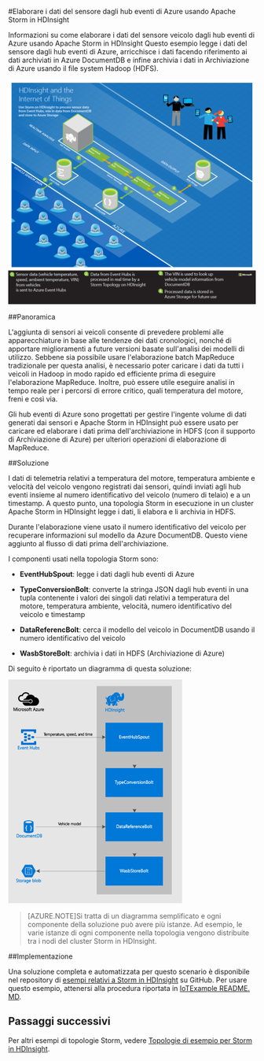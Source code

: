 <properties
	 pageTitle="Elaborare i dati del sensore veicolo con gli hub eventi di Azure e Apache Storm in HDInsight"
	 description="Informazioni su come elaborare i dati del sensore veicolo dagli hub eventi di Azure usando Apache Storm in HDInsight Durante l'elaborazione, i dati vengono arricchiti cercando le informazioni sul modello del veicolo in DocumentDB. Infine i dati vengono scritti in Archiviazione di Azure."
	 services="hdinsight"
	 documentationCenter=""
	 authors="Blackmist"
	 manager="paulettm"
	 editor="cgronlun"/>

<tags
	ms.service="hdinsight"
	ms.devlang="java"
	ms.topic="article"
	ms.tgt_pltfrm="na"
	ms.workload="big-data"
	ms.date="04/28/2015"
	ms.author="larryfr"/>

#Elaborare i dati del sensore dagli hub eventi di Azure usando Apache Storm in HDInsight

Informazioni su come elaborare i dati del sensore veicolo dagli hub eventi di Azure usando Apache Storm in HDInsight Questo esempio legge i dati del sensore dagli hub eventi di Azure, arricchisce i dati facendo riferimento ai dati archiviati in Azure DocumentDB e infine archivia i dati in Archiviazione di Azure usando il file system Hadoop \(HDFS\).

![diagramma dell'architettura](./media/hdinsight-storm-iot-eventhub-documentdb/iot.png)

##Panoramica

L'aggiunta di sensori ai veicoli consente di prevedere problemi alle apparecchiature in base alle tendenze dei dati cronologici, nonché di apportare miglioramenti a future versioni basate sull'analisi dei modelli di utilizzo. Sebbene sia possibile usare l'elaborazione batch MapReduce tradizionale per questa analisi, è necessario poter caricare i dati da tutti i veicoli in Hadoop in modo rapido ed efficiente prima di eseguire l'elaborazione MapReduce. Inoltre, può essere utile eseguire analisi in tempo reale per i percorsi di errore critico, quali temperatura del motore, freni e così via.

Gli hub eventi di Azure sono progettati per gestire l'ingente volume di dati generati dai sensori e Apache Storm in HDInsight può essere usato per caricare ed elaborare i dati prima dell'archiviazione in HDFS \(con il supporto di Archiviazione di Azure\) per ulteriori operazioni di elaborazione di MapReduce.

##Soluzione

I dati di telemetria relativi a temperatura del motore, temperatura ambiente e velocità del veicolo vengono registrati dai sensori, quindi inviati agli hub eventi insieme al numero identificativo del veicolo \(numero di telaio\) e a un timestamp. A questo punto, una topologia Storm in esecuzione in un cluster Apache Storm in HDInsight legge i dati, li elabora e li archivia in HDFS.

Durante l'elaborazione viene usato il numero identificativo del veicolo per recuperare informazioni sul modello da Azure DocumentDB. Questo viene aggiunto al flusso di dati prima dell'archiviazione.

I componenti usati nella topologia Storm sono:

* **EventHubSpout**: legge i dati dagli hub eventi di Azure

* **TypeConversionBolt**: converte la stringa JSON dagli hub eventi in una tupla contenente i valori dei singoli dati relativi a temperatura del motore, temperatura ambiente, velocità, numero identificativo del veicolo e timestamp

* **DataReferencBolt**: cerca il modello del veicolo in DocumentDB usando il numero identificativo del veicolo

* **WasbStoreBolt**: archivia i dati in HDFS \(Archiviazione di Azure\)

Di seguito è riportato un diagramma di questa soluzione:

![topologia storm](./media/hdinsight-storm-iot-eventhub-documentdb/iottopology.png)

> [AZURE.NOTE]Si tratta di un diagramma semplificato e ogni componente della soluzione può avere più istanze. Ad esempio, le varie istanze di ogni componente nella topologia vengono distribuite tra i nodi del cluster Storm in HDInsight.

##Implementazione

Una soluzione completa e automatizzata per questo scenario è disponibile nel repository di <a href="https://github.com/hdinsight/hdinsight-storm-examples" target="_blank">esempi relativi a Storm in HDInsight</a> su GitHub. Per usare questo esempio, attenersi alla procedura riportata in [IoTExample README. MD](https://github.com/hdinsight/hdinsight-storm-examples/blob/master/IotExample/README.md).

## Passaggi successivi

Per altri esempi di topologie Storm, vedere [Topologie di esempio per Storm in HDInsight](hdinsight-storm-example-topology.md).

<!--HONumber=52-->
